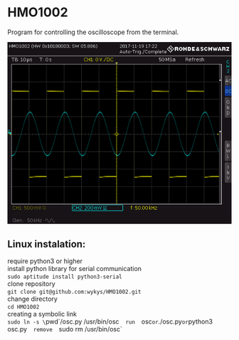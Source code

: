 # HMO1002
Program for controlling the oscilloscope from the terminal.

![demo](demo.png)

## Linux instalation:
  require python3 or higher  
  install python library for serial communication  
  `sudo aptitude install python3-serial`  
  clone repository  
  `git clone git@github.com:wykys/HMO1002.git`  
  change directory  
  `cd HMO1002`  
  creating a symbolic link  
  `sudo ln -s \`pwd\`/osc.py /usr/bin/osc`  
  run  
  `osc` or `./osc.py` or `python3 osc.py`  
  remove  
  `sudo rm /usr/bin/osc`  
